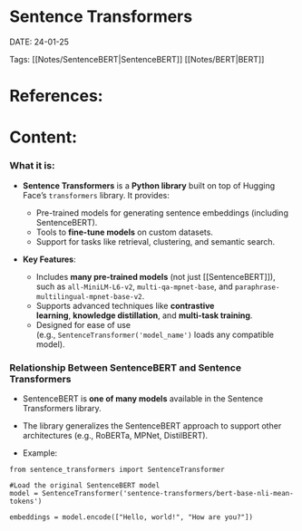 
# Sentence Transformers


DATE:  24-01-25


Tags: [[Notes/SentenceBERT|SentenceBERT]]  [[Notes/BERT|BERT]]
# References: 



# Content:
### **What it is**:
- **Sentence Transformers** is a **Python library** built on top of Hugging Face’s `transformers` library. It provides:
    - Pre-trained models for generating sentence embeddings (including SentenceBERT).
    - Tools to **fine-tune models** on custom datasets.
    - Support for tasks like retrieval, clustering, and semantic search.
        
- **Key Features**:
    - Includes **many pre-trained models** (not just [[SentenceBERT]]), such as `all-MiniLM-L6-v2`, `multi-qa-mpnet-base`, and `paraphrase-multilingual-mpnet-base-v2`.
    - Supports advanced techniques like **contrastive learning**, **knowledge distillation**, and **multi-task training**.
    - Designed for ease of use (e.g., `SentenceTransformer('model_name')` loads any compatible model).

### **Relationship Between SentenceBERT and Sentence Transformers**

- SentenceBERT is **one of many models** available in the Sentence Transformers library.
- The library generalizes the SentenceBERT approach to support other architectures (e.g., RoBERTa, MPNet, DistilBERT).
    
- Example:
```
from sentence_transformers import SentenceTransformer
    
#Load the original SentenceBERT model
model = SentenceTransformer('sentence-transformers/bert-base-nli-mean-tokens')

embeddings = model.encode(["Hello, world!", "How are you?"])
```
